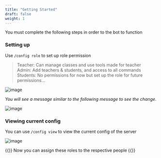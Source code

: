 ```yaml
---
title: "Getting Started"
draft: false
weight: 1
---
```


You must complete the following steps in order to the bot to function

### Setting up

Use `/config role` to set up role permission


> Teacher: Can manage classes and use tools made for teacher\
> Admin: Add teachers & students, and access to all commands\
> Students: No permissions for now but set up the role for future permissions...

![image](https://media.discordapp.net/attachments/1130869397733523570/1130870193694974004/image.png)

_You will see a message similar to the following message to see the change._

![image](https://media.discordapp.net/attachments/1130869397733523570/1130872073800122408/image.png)

### Viewing current config

You can use `/config view` to view the current config of the server

![image](https://media.discordapp.net/attachments/1130869397733523570/1130872768762757150/image.png)

{{<hint info>}}
Now you can assign these roles to the respective people
{{</hint>}}

